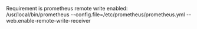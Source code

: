 Requirement is prometheus remote write enabled:
/usr/local/bin/prometheus --config.file=/etc/prometheus/prometheus.yml --web.enable-remote-write-receiver